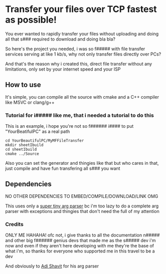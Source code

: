 # Transfer your files over TCP fastest as possible!

You ever wanted to rapidly transfer your files without uploading and doing all that s### required to download and doing bla bla?

So here's the project you needed, i was so f##### with file transfer services serving at like 1 kb/s, why not only transfer files directly over PCs?

And that's the reason why i created this, direct file transfer without any limitations, only set by your internet speed and your ISP

## How to use

It's simple, you can compile all the source with cmake and a C++ compiler like MSVC or clang/g++

### Tutorial for i##### like me, that i needed a tutorial to do this

This is an example, i hope you're not so f###### i#### to put "YourBeatifulPC" as a real path

```
cd YourBeautifulPC/MyMFFileTransfer
mkdir sheetIbuild
cd sheetIbuild
cmake ../Source
```

Also you can set the generator and thingies like that but who cares in that, just compile and have fun transfering all s### you want

## Dependencies

NO OTHER DEPENDENCIES TO EMBED/COMPILE/DOWNLOAD/LINK OMG

This uses only a [super tiny arg parser](https://github.com/adishavit/argh) bc i'm too lazy to do a complete arg parser with exceptions and thingies that don't need the full of my attention

### Credits

ONLY ME HAHAHA! ofc not, i give thanks to all the documentation n##### and other big f###### genius devs that made me as the s##### dev i'm now and even if they aren't here developing with me they're the base of what i'm, so thanks for everyone who supported me in this travel to be a dev

And obviously to [Adi Shavit](https://github.com/adishavit) for his arg parser

